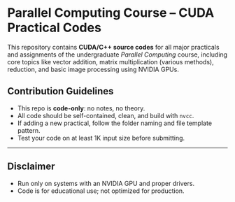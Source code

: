 
# Parallel Computing Course – CUDA Practical Codes
  
This repository contains **CUDA/C++ source codes** for all major practicals and assignments of the undergraduate *Parallel Computing* course, including core topics like vector addition, matrix multiplication (various methods), reduction, and basic image processing using NVIDIA GPUs.


## Contribution Guidelines

* This repo is **code-only**: no notes, no theory.
* All code should be self-contained, clean, and build with `nvcc`.
* If adding a new practical, follow the folder naming and file template pattern.
* Test your code on at least 1K input size before submitting.

---

## Disclaimer

* Run only on systems with an NVIDIA GPU and proper drivers.
* Code is for educational use; not optimized for production.
